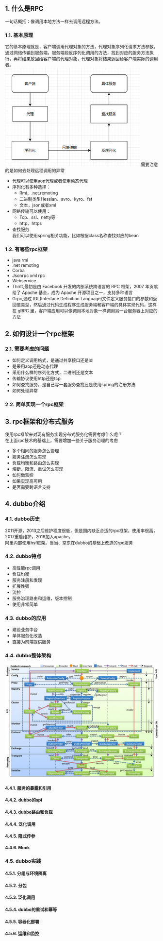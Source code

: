 ## 1. 什么是RPC
一句话概括：像调用本地方法一样去调用远程方法。
### 1.1. 基本原理
它的基本原理就是，客户端调用代理对象的方法，代理对象序列化请求方法参数，通过网络传输到服务端，服务端段反序列化调用的方法，找到对应的服务方法执行，再将结果放回给客户端的代理对象，代理对象将结果返回给客户端实际的调用者。    
![](远程调用模型.png)
需要注意的是如何去处理远程调用的异常
* 代理可以使用aop代理或者使用动态代理
* 序列化有多种选择：
  * Rmi、.net.remoting
  * 二进制类型Hessian、avro、kyro、fst
  * 文本，json或者xml
* 网络传输可以使用：
  * Tcp、ssl、netty等
  * http、https
* 查找服务  
  我们可以使用spring相关功能，比如根据class名称查找对应的bean
### 1.2. 有哪些rpc框架
* java rmi
* .net remoting
* Corba
* Jsonrpc xml rpc
* Webservice
* Thrift,最初是由 Facebook 开发的内部系统跨语言的 RPC 框架，2007 年贡献给了 Apache 基金，成为 Apache 开源项目之一，支持多种语言
* Grpc,通过 IDL(Interface Definition Language)文件定义服务接口的参数和返回值类型，然后通过代码生成程序生成服务端和客户端的具体实现代码，这样在 gRPC 里，客户端应用可以像调用本地对象一样调用另一台服务器上对应的方法

## 2. 如何设计一个rpc框架
### 2.1. 需要考虑的问题
* 如何定义调用格式，是通过共享接口还是idl
* 是采用aop还是动态代理
* 采用什么样的序列化方式，二进制还是文本
* 传输协议使用http还是tcp
* 如何查找服务，是自己写一套服务查找还是使用spring的注册方法
* 如何处理异常
### 2.2. 简单实现一个rpc框架
## 3. rpc框架和分布式服务
使用rpc框架来对现有服务实现分布式服务化需要考虑什么呢？  
在上面rpc技术的基础上，需要增加一些关于服务治理的考虑
* 多个相同的服务怎么管理
* 服务注册怎么实现
* 负载均衡和路由怎么实现
* 熔断、限流、重试怎么实现
* 如何做监控
* 如果实现高可用
* 是否需要跨语言支持
      

## 4. dubbo介绍  
### 4.1. dubbo历史
2011开源，2013之后维护程度很低，但是国内缺乏合适的rpc框架，使用率很高，2017重启维护，2018加入apache。  
阿里内部使用hsf框架。当当、京东在dubbo的基础上改造的rpc服务

### 4.2. dubbo特点
* 高性能rpc调用
* 负载均衡
* 服务注册和发现
* 扩展性强
* 流控
* 服务治理路由和运维，版本控制
* 使用非常简单
### 4.3. dubbo的应用
* 建设业务中台
* 单体服务化改造
* 直接为前端提供服务
### 4.4. dubbo整体架构
![](dubbo的整体架构.png)
#### 4.4.1. 服务的暴露和引用
#### 4.4.2. dubbo的spi
#### 4.4.3. dubbo路由和负载
#### 4.4.4. 泛化调用
#### 4.4.5. 隐式传参
#### 4.4.6. Mock



### 4.5. dubbo实践
#### 4.5.1. 分组与环境隔离
#### 4.5.2. 分包
#### 4.5.3. 泛化调用
#### 4.5.4. dubbo的重试和幂等
#### 4.5.5. 容器化部署
#### 4.5.6. 运维和监控

